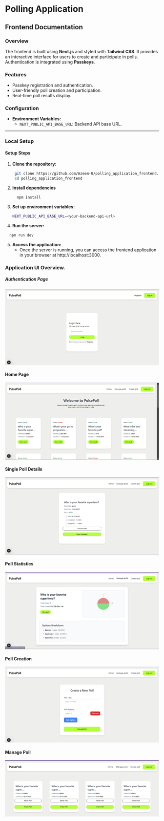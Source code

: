 # Polling Application

## Frontend Documentation

### Overview
The frontend is built using **Next.js** and styled with **Tailwind CSS**. It provides an interactive interface for users to create and participate in polls. Authentication is integrated using **Passkeys**.

### Features
- Passkey registration and authentication.
- User-friendly poll creation and participation.
- Real-time poll results display.


### Configuration
- **Environment Variables:**
  - `NEXT_PUBLIC_API_BASE_URL`: Backend API base URL.
---

### Local Setup

#### Setup Steps

1. **Clone the repository:**
   ```bash
    git clone https://github.com/Azeem-0/polling_application_frontend.git
    cd polling_application_frontend
   ```

2. **Install dependencies**
    ```bash 
      npm install
    ```
3. **Set up environment variables:**
    ```bash
    NEXT_PUBLIC_API_BASE_URL=<your-backend-api-url>
    ```
4. **Run the server:**
  ```bash
    npm run dev
  ```
5. **Access the application:**
    - Once the server is running, you can access the frontend application in your browser at http://localhost:3000.


### Application UI Overview.

##### Authentication Page
![Auth authentication Flow](./src/docs/images/Login.png)

#### Home Page
![Dashboard Home Page Flow](./src/docs/images/Dashboard.png)

#### Single Poll Details 
![Auth authentication Flow](./src/docs/images/SinglePoll.png)

#### Poll Statistics 
![Auth authentication Flow](./src/docs/images/PollStatistics.png)

#### Poll Creation 
![Auth authentication Flow](./src/docs/images/CreatePoll.png)

#### Manage Poll
![Auth authentication Flow](./src/docs/images/ManagePoll.png)